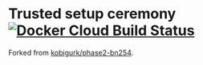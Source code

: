 # Trusted setup ceremony [![Docker Cloud Build Status](https://img.shields.io/docker/cloud/build/tornadocash/phase2-bn254.svg)](https://hub.docker.com/r/tornadocash/phase2-bn254/builds)

Forked from [kobigurk/phase2-bn254](https://github.com/kobigurk/phase2-bn254).